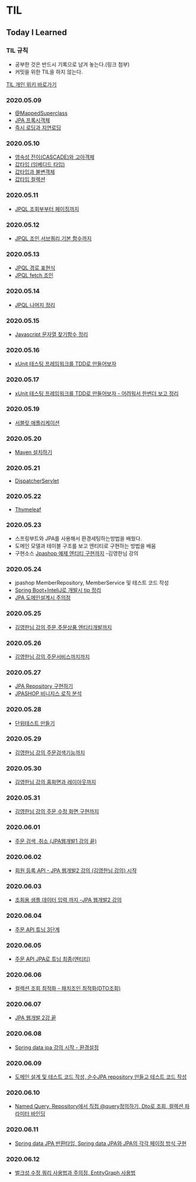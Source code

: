# TIL
## Today I Learned

### TIL 규칙 
- 공부한 것은 반드시 기록으로 남겨 놓는다.(링크 첨부) 
- 커밋을 위한 TIL을 하지 않는다. 

[TIL 개인 위키 바로가기](https://www.notion.so/3hourstrudy/TIL-WIKI-60935a27129f41578f921f6bb108dd95)  

### 2020.05.09
- [@MappedSuperclass](https://www.notion.so/3hourstrudy/MappedSuperclass-fa676270f9bf48819d08ccf20a97c061)
- [JPA 프록시객체](https://www.notion.so/3hourstrudy/JPA-11f1e40d06fa4e2d8be7c5abfcb33e9a)
- [즉시 로딩과 지연로딩](https://www.notion.so/3hourstrudy/c3c3780e0b784294803494ef2c5a9129)

### 2020.05.10 
- [영속성 전이(CASCADE)와 고아객체](https://www.notion.so/3hourstrudy/CASCADE-48b502158bf7429f85308978d6ead299)
- [값타입 (임베디드 타입)](https://www.notion.so/3hourstrudy/c2d9b18ca2c14c67823d449de5d98294)
- [값타입과 불변객체](https://www.notion.so/3hourstrudy/dc92624182744e16aeeef144ebcb69d8)
- [값타입 컬렉션](https://www.notion.so/3hourstrudy/8aa3ab8afa454692893383b916c56ef1)

### 2020.05.11
- [JPQL 조회부부터 페이징까지](https://www.notion.so/3hourstrudy/JPQL-61a8deba9ffb4760ac2bc43da2d3b333)

### 2020.05.12
- [JPQL 조인,서브쿼리,기본 함수까지](https://www.notion.so/3hourstrudy/JPQL-61a8deba9ffb4760ac2bc43da2d3b333)

### 2020.05.13
- [JPQL 경로 표현식](https://www.notion.so/3hourstrudy/JPQL-60136694c98a4c79b8e0336398f6c491)
- [JPQL fetch 조인](https://www.notion.so/3hourstrudy/fetch-join-8b2e9779a193467a9accd4a5b9c82ef3)

### 2020.05.14
- [JPQL 나머지 정리](https://www.notion.so/3hourstrudy/JPQL-2c1527df7960434eac9327344d643580)

### 2020.05.15
- [Javascript 문자열 찾기함수 정리](https://www.notion.so/3hourstrudy/3411996f54634a7a8a2178e93c692baf?v=146013900c7c44f4a3129f2d9d3cae7d&p=9bfa19fa0bd04fc09a62931722569869)

### 2020.05.16
- [xUnit 테스팅 프레임워크를 TDD로 만들어보자](https://github.com/dhdydtn91/xunitTDD)

### 2020.05.17
- [xUnit 테스팅 프레임워크를 TDD로 만들어보자 - 어려워서 한번더 보고 정리](https://www.notion.so/3hourstrudy/38c720ed5ed54555aa92286756337d15?v=818867695e2946c0b5259f44f71d2e2c&p=7e9cedd5671d4cb4ad306dbc928efcc7)

### 2020.05.19
- [서블릿 애플리케이션](https://www.notion.so/3hourstrudy/a71d8223e5304500b0c5e527457835da)

### 2020.05.20
- [Maven 설치하기](https://www.notion.so/3hourstrudy/dda07f0782b64efa85458b97a1cc4130?v=5ad5dc08e69747169d9c216a1956c747&p=8d5593c729ae4afa88180b15c3e0f9b4)

### 2020.05.21
- [DispatcherServlet](https://www.notion.so/3hourstrudy/dda07f0782b64efa85458b97a1cc4130?v=5ad5dc08e69747169d9c216a1956c747)

### 2020.05.22
- [Thymeleaf](https://www.notion.so/3hourstrudy/dda07f0782b64efa85458b97a1cc4130?v=5ad5dc08e69747169d9c216a1956c747)

### 2020.05.23
- 스프링부트와 JPA를 사용해서 환경세팅하는방법을 배웠다.
- 도메인 모델과 테이블 구조를 보고 엔티티로 구현하는 방법을 배움 
- 구현소스 [Jpashop 예제 엔티티 구현까지](https://github.com/dhdydtn91/jpashop)  -김영한님 강의

### 2020.05.24
- jpashop MemberRepository, MemberService 및 테스트 코드 작성 
- [Spring Boot+InteliJ로 개발시 tip 정리](https://www.notion.so/3hourstrudy/Spring-Boot-InteliJ-tip-029bd13fad224a5cbfe84252c17d3e07)
- [JPA 도메인설계시 주의점](https://www.notion.so/3hourstrudy/JPA-0ae51c9b5d5742b2b72f7f0301bed596)

### 2020.05.25
- [김영한님 강의 주문,주문상품 엔티티개발까지](https://github.com/dhdydtn91/jpashop)

### 2020.05.26
- [김영한님 강의 주문서비스까지까지](https://github.com/dhdydtn91/jpashop)

### 2020.05.27
- [JPA Repository 구현하기](https://www.notion.so/3hourstrudy/JPA-Repository-b3759f095ced4d5692204c3b92667f0d)
- [JPASHOP 비니지스 로직 분석](https://www.notion.so/3hourstrudy/Jpa-shop-98f9fd07458e42c3a4d53f60bff34b5b)

### 2020.05.28
- [단위테스트 만들기](https://www.notion.so/3hourstrudy/72582f9b3ba74aa2a40acb5a1a6fb322)

### 2020.05.29
- [김영한님 강의 주문검색기능까지](https://github.com/dhdydtn91/jpashop)

### 2020.05.30
- [김영한님 강의 홈화면과 레이아웃까지](https://github.com/dhdydtn91/jpashop)

### 2020.05.31
- [김영한님 강의 주문 수정 화면 구현까지](https://github.com/dhdydtn91/jpashop)

### 2020.06.01
- [주문 검색 ,취소 (JPA웹개발1 강의 끝)](https://github.com/dhdydtn91/jpashop)

### 2020.06.02
- [회원 등록 API - JPA 웹개발2 강의 (김영한님 강의) 시작](https://github.com/dhdydtn91/jpashop)

### 2020.06.03
- [조회용 샘플 데이터 입력 까지 -JPA 웹개발2 강의](https://github.com/dhdydtn91/jpashop)

### 2020.06.04 
 - [주문 API 튜닝 3단계](https://github.com/dhdydtn91/jpashop) 

### 2020.06.05 
 - [주문 API JPA로 튜닝 최종(엔티티)](https://github.com/dhdydtn91/jpashop) 
 
### 2020.06.06 
 - [컬렉션 조회 최적화 - 패치조인 최적화(DTO조회)](https://github.com/dhdydtn91/jpashop) 
 
### 2020.06.07
 - [JPA 웹개발 2강 끝](https://github.com/dhdydtn91/jpashop)
 
### 2020.06.08
 - [Spring data jpa 강의 시작 - 환경설정](https://github.com/dhdydtn91/spring-data-jpa/commits/master)
 
### 2020.06.09
 - [도메인 설계 및 테스트 코드 작성, 순수JPA repository 만들고 테스트 코드 작성](https://github.com/dhdydtn91/spring-data-jpa/commits/master)
 
### 2020.06.10
 - [Named Query, Repository에서 직접 @query정의하기, Dto로 조회, 컬렉션 파라미터 바인딩](https://github.com/dhdydtn91/spring-data-jpa/tree/677a54cf3a06c73ae0d7ae9245e27385b72c18d7)

### 2020.06.11
 - [Spring data JPA 반환타입, Spring data JPA와 JPA의 각각 페이징 방식 구현](https://github.com/dhdydtn91/spring-data-jpa/tree/244d4a086df398bfa1859115c6ec7290d8f1988c)
 
### 2020.06.12
 - [벌크성 수정 쿼리 사용법과 주의점, EntityGraph 사용법](https://github.com/dhdydtn91/spring-data-jpa/tree/5d8ebaf39f6fe06d6752c199caf7c192533e258b)
